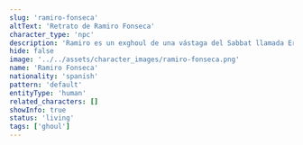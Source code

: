 ```yaml
---
slug: 'ramiro-fonseca'
altText: 'Retrato de Ramiro Fonseca'
character_type: 'npc'
description: 'Ramiro es un exghoul de una vástaga del Sabbat llamada Erika Cuervo. Nuestra coterie dio con él mientras los seguía, y por ahora lo mantienen retenido a la espera de decidir qué hacer con él...'
hide: false
image: '../../assets/character_images/ramiro-fonseca.png'
name: 'Ramiro Fonseca'
nationality: 'spanish'
pattern: 'default'
entityType: 'human'
related_characters: []
showInfo: true
status: 'living'
tags: ['ghoul']
---
```

